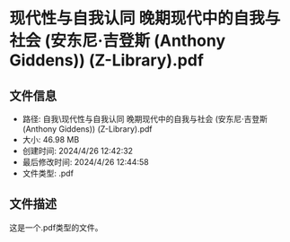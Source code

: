 ﻿# 现代性与自我认同 晚期现代中的自我与社会 (安东尼·吉登斯 (Anthony Giddens)) (Z-Library).pdf

## 文件信息
- 路径: 自我\现代性与自我认同 晚期现代中的自我与社会 (安东尼·吉登斯 (Anthony Giddens)) (Z-Library).pdf
- 大小: 46.98 MB
- 创建时间: 2024/4/26 12:42:32
- 最后修改时间: 2024/4/26 12:44:58
- 文件类型: .pdf

## 文件描述
这是一个.pdf类型的文件。

